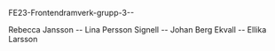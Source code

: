   F E 2 3 - F r o n t e n d r a m v e r k - g r u p p - 3 -- 

Rebecca Jansson -- 
Lina Persson Signell -- 
Johan Berg Ekvall -- 
Ellika Larsson

 
 
